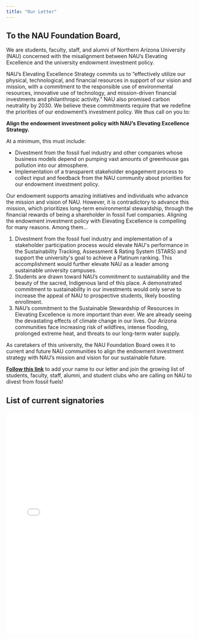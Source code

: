 ```yaml
---
title: "Our Letter"
---
```


<style>
.article-meta {
    display: none;
}
</style>

## To the NAU Foundation Board,

We are students, faculty, staff, and alumni of Northern Arizona University (NAU) concerned with the misalignment between NAU’s Elevating Excellence and the university endowment investment policy.

NAU’s Elevating Excellence Strategy commits us to “effectively utilize our physical, technological, and financial resources in support of our vision and mission, with a commitment to the responsible use of environmental resources, innovative use of technology, and mission-driven financial investments and philanthropic activity.” NAU also promised carbon neutrality by 2030. We believe these commitments require that we redefine the priorities of our endowment’s investment policy. We thus call on you to:

**Align the endowment investment policy with NAU’s Elevating Excellence Strategy.**

At a minimum, this must include:

* Divestment from the fossil fuel industry and other companies whose business models depend on pumping vast amounts of greenhouse gas pollution into our atmosphere.
* Implementation of a transparent stakeholder engagement process to collect input and feedback from the NAU community about priorities for our endowment investment policy. 

Our endowment supports amazing initiatives and individuals who advance the mission and vision of NAU. However, it is contradictory to advance this mission, which prioritizes long-term environmental stewardship, through the financial rewards of being a shareholder in fossil fuel companies. Aligning the endowment investment policy with Elevating Excellence is compelling for many reasons. Among them…

1. Divestment from the fossil fuel industry and implementation of a stakeholder participation process would elevate NAU's performance in the Sustainability Tracking, Assessment & Rating System (STARS) and support the university's goal to achieve a Platinum ranking. This accomplishment would further elevate NAU as a leader among sustainable university campuses.
2. Students are drawn toward NAU’s commitment to sustainability and the beauty of the sacred, Indigenous land of this place. A demonstrated commitment to sustainability in our investments would only serve to increase the appeal of NAU to prospective students, likely boosting enrollment.
3. NAU’s commitment to the Sustainable Stewardship of Resources in Elevating Excellence is more important than ever. We are already seeing the devastating effects of climate change in our lives. Our Arizona communities face increasing risk of wildfires, intense flooding, prolonged extreme heat, and threats to our long-term water supply.

As caretakers of this university, the NAU Foundation Board owes it to current and future NAU communities to align the endowment investment strategy with NAU’s mission and vision for our sustainable future. 

<a href="https://docs.google.com/forms/d/e/1FAIpQLSd2rUWwhlmpTKK1G0pliGEW8WNCGbH7koF7B42uq20HuBPd7Q/viewform?usp=sf_link" target="_blank"><b>Follow this link</b></a> to add your name to our letter and join the growing list of students, faculty, staff, alumni, and student clubs who are calling on NAU to divest from fossil fuels!

## List of current signatories

<iframe src="/includes/signatures.html" width="100%" height="600" style="border:none;"></iframe>